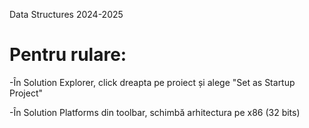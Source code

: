 Data Structures 2024-2025

<h1>Pentru rulare:</h1>
-În Solution Explorer, click dreapta pe proiect și alege "Set as Startup Project"

-În Solution Platforms din toolbar, schimbă arhitectura pe x86 (32 bits)
